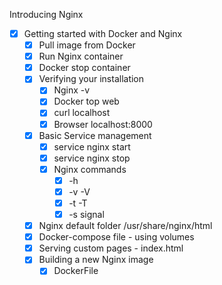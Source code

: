 Introducing Nginx

- [x] Getting started with Docker and Nginx
    - [x] Pull image from Docker
    - [x] Run Nginx container
    - [x] Docker stop container
    - [x] Verifying your installation
        - [x] Nginx -v
        - [x] Docker top web
        - [x] curl localhost
        - [x] Browser localhost:8000
    - [x] Basic Service management
        - [x] service nginx start
        - [x] service nginx stop
        - [x] Nginx commands
            - [x] -h
            - [x] -v -V
            - [x] -t -T
            - [x] -s signal
    - [x] Nginx default folder /usr/share/nginx/html
    - [x] Docker-compose file - using volumes
    - [x] Serving custom pages - index.html
    - [x] Building a new Nginx image
        - [x] DockerFile